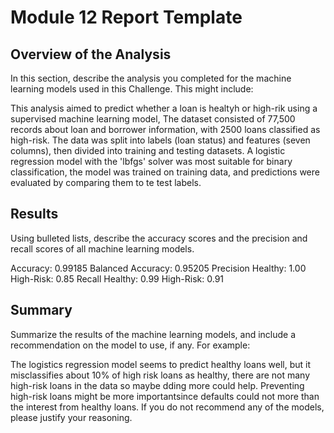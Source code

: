 # Module 12 Report Template

## Overview of the Analysis

In this section, describe the analysis you completed for the machine learning models used in this Challenge. This might include:

This analysis aimed to predict whether a loan is healtyh or high-rik using a supervised machine learning model, The dataset consisted of 77,500 records about loan and borrower information, with 2500 loans classified as high-risk. The data was split into labels (loan status) and features (seven columns), then divided into training and testing datasets. A logistic regression model with the 'lbfgs' solver was most suitable for binary classification, the model was trained on training data, and predictions were evaluated by comparing them to te test labels.

## Results

Using bulleted lists, describe the accuracy scores and the precision and recall scores of all machine learning models.

Accuracy: 0.99185
Balanced Accuracy: 0.95205
Precision
Healthy: 1.00
High-Risk: 0.85
Recall
Healthy: 0.99
High-Risk: 0.91
## Summary

Summarize the results of the machine learning models, and include a recommendation on the model to use, if any. For example:

 The logistics regression model seems to predict healthy loans well, but it misclassifies about 10% of high risk loans as healthy, there are not many high-risk loans in the data so maybe dding more could help. Preventing high-risk loans might be more importantsince defaults could not more than the interest from healthy loans.
If you do not recommend any of the models, please justify your reasoning.
